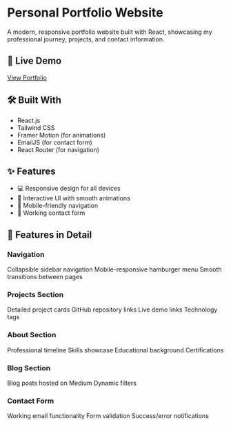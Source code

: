 # Personal Portfolio Website

A modern, responsive portfolio website built with React, showcasing my professional journey, projects, and contact information.

## 🌟 Live Demo
[View Portfolio](https://liongchenglex.github.io/My-Profile/)

## 🛠 Built With
- React.js
- Tailwind CSS
- Framer Motion (for animations)
- EmailJS (for contact form)
- React Router (for navigation)

## ✨ Features
- 💻 Responsive design for all devices
- 🎨 Interactive UI with smooth animations
- 📱 Mobile-friendly navigation
- 📧 Working contact form

## 📱 Features in Detail
### Navigation

Collapsible sidebar navigation
Mobile-responsive hamburger menu
Smooth transitions between pages

### Projects Section

Detailed project cards
GitHub repository links
Live demo links
Technology tags

### About Section

Professional timeline
Skills showcase
Educational background
Certifications

### Blog Section

Blog posts hosted on Medium
Dynamic filters

### Contact Form

Working email functionality
Form validation
Success/error notifications

